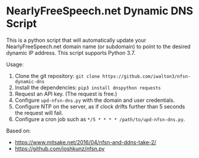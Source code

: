 # NearlyFreeSpeech.net Dynamic DNS Script

This is a python script that will automatically update your NearlyFreeSpeech.net domain name (or subdomain) to point to the desired dynamic IP address. This script supports Python 3.7.

Usage:
1. Clone the git repository: `git clone https://github.com/iwalton3/nfsn-dynamic-dns`
2. Install the dependencies: `pip3 install dnspython requests`
3. Request an API key. (The request is free.)
4. Configure `upd-nfsn-dns.py` with the domain and user credentials.
5. Configure NTP on the server, as if clock drifts further than 5 seconds the request will fail.
6. Configure a cron job such as `*/5 * * * * /path/to/upd-nfsn-dns.py`.

Based on:
 - https://www.mitsake.net/2016/04/nfsn-and-ddns-take-2/
 - https://github.com/joshkunz/nfsn.py

